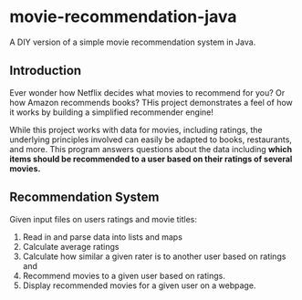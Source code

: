 # movie-recommendation-java
A DIY version of a simple movie recommendation system in Java. 

## Introduction
Ever wonder how Netflix decides what movies to recommend for you? Or how Amazon recommends books? THis project demonstrates a feel of how it works by building a simplified recommender engine!

While this project works with data for movies, including ratings, the underlying principles involved can easily be adapted to books, restaurants, and more. This program answers questions about the data including **which items should be recommended to a user based on their ratings of several movies.** 

## Recommendation System
Given input files on users ratings and movie titles:
1. Read in and parse data into lists and maps
2. Calculate average ratings
3. Calculate how similar a given rater is to another user based on ratings and
4. Recommend movies to a given user based on ratings. 
5. Display recommended movies for a given user on a webpage.
